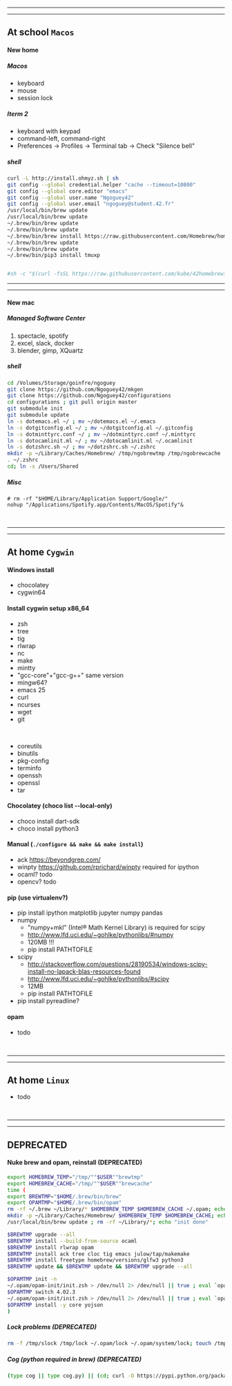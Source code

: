 
<br/>

----
----

## At school `Macos`

#### New home
##### Macos
- keyboard
- mouse
- session lock

##### Iterm 2
- keyboard with keypad
- command-left, command-right
- Preferences -> Profiles -> Terminal tab -> Check "Silence bell"

##### shell
```sh
curl -L http://install.ohmyz.sh | sh
git config --global credential.helper "cache --timeout=10800"
git config --global core.editor "emacs"
git config --global user.name "Ngoguey42"
git config --global user.email "ngoguey@student.42.fr"
/usr/local/bin/brew update
/usr/local/bin/brew update
~/.brew/bin/brew update
~/.brew/bin/brew update
~/.brew/bin/brew install https://raw.githubusercontent.com/Homebrew/homebrew-core/ecc7bdd8435ec3965ac7095efdead3bb49f378ed/Formula/emacs.rb ack tree cloc tig tmux python3 libyaml
~/.brew/bin/brew update
~/.brew/bin/brew update
~/.brew/bin/pip3 install tmuxp


#sh -c "$(curl -fsSL https://raw.githubusercontent.com/kube/42homebrewfix/master/install.sh)"
```

----
----

#### New mac
##### Managed Software Center
1. spectacle, spotify
2. excel, slack, docker
3. blender, gimp, XQuartz

##### shell
```sh
cd /Volumes/Storage/goinfre/ngoguey
git clone https://github.com/Ngoguey42/mkgen
git clone https://github.com/Ngoguey42/configurations
cd configurations ; git pull origin master
git submodule init
git submodule update
ln -s dotemacs.el ~/ ; mv ~/dotemacs.el ~/.emacs
ln -s dotgitconfig.el ~/ ; mv ~/dotgitconfig.el ~/.gitconfig
ln -s dotminttyrc.conf ~/ ; mv ~/dotminttyrc.conf ~/.minttyrc
ln -s dotocamlinit.ml ~/ ; mv ~/dotocamlinit.ml ~/.ocamlinit
ln -s dotzshrc.sh ~/ ; mv ~/dotzshrc.sh ~/.zshrc
mkdir -p ~/Library/Caches/Homebrew/ /tmp/ngobrewtmp /tmp/ngobrewcache
. ~/.zshrc
cd; ln -s /Users/Shared
```

##### Misc
```
# rm -rf "$HOME/Library/Application Support/Google/"
nohup "/Applications/Spotify.app/Contents/MacOS/Spotify"&
```

<br/>

----
----

## At home `Cygwin`

#### Windows install
- chocolatey
- cygwin64

#### Install cygwin setup x86_64
- zsh
- tree
- tig
- rlwrap
- nc
- make
- mintty
- "gcc-core"+"gcc-g++" same version
- mingw64?
- emacs 25
- curl
- ncurses
- wget
- git

<br/>

- coreutils
- binutils
- pkg-config
- terminfo
- openssh
- openssl
- tar

#### Chocolatey (choco list --local-only)
- choco install dart-sdk
- choco install python3

#### Manual (`./configure && make && make install`)
- ack https://beyondgrep.com/
- winpty https://github.com/rprichard/winpty required for ipython
- ocaml? todo
- opencv? todo

#### pip (use virtualenv?)
- pip install ipython matplotlib jupyter numpy pandas
- numpy
  - "numpy+mkl" (Intel® Math Kernel Library) is required for scipy
  - http://www.lfd.uci.edu/~gohlke/pythonlibs/#numpy
  - 120MB !!!
  - pip install PATHTOFILE
- scipy
  - http://stackoverflow.com/questions/28190534/windows-scipy-install-no-lapack-blas-resources-found
  - http://www.lfd.uci.edu/~gohlke/pythonlibs/#scipy
  - 12MB
  - pip install PATHTOFILE
- pip install pyreadline?

#### opam
- todo

<br/>

----
----

## At home `Linux`
- todo

<br/>

----
----

## DEPRECATED

#### Nuke brew and opam, reinstall (DEPRECATED)
```sh
export HOMEBREW_TEMP="/tmp/""$USER""brewtmp"
export HOMEBREW_CACHE="/tmp/""$USER""brewcache"
time (
export BREWTMP="$HOME/.brew/bin/brew"
export OPAMTMP="$HOME/.brew/bin/opam"
rm -rf ~/.brew ~/Library/* $HOMEBREW_TEMP $HOMEBREW_CACHE ~/.opam; echo "RM done"
mkdir -p ~/Library/Caches/Homebrew/ $HOMEBREW_TEMP $HOMEBREW_CACHE; echo "MKDIR done"
/usr/local/bin/brew update ; rm -rf ~/Library/*; echo "init done"

$BREWTMP upgrade --all
$BREWTMP install --build-from-source ocaml
$BREWTMP install rlwrap opam
$BREWTMP install ack tree cloc tig emacs julow/tap/makemake
$BREWTMP install freetype homebrew/versions/glfw3 python3
$BREWTMP update && $BREWTMP update && $BREWTMP upgrade --all

$OPAMTMP init -n
~/.opam/opam-init/init.zsh > /dev/null 2> /dev/null || true ; eval `opam config env`
$OPAMTMP switch 4.02.3
~/.opam/opam-init/init.zsh > /dev/null 2> /dev/null || true ; eval `opam config env`
$OPAMTMP install -y core yojson
)
```

##### Lock problems (DEPRECATED)
```sh
rm -f /tmp/slock /tmp/lock ~/.opam/lock ~/.opam/system/lock; touch /tmp/slock; touch /tmp/lock; ln -s /tmp/lock ~/.opam/lock; ln -s /tmp/slock ~/.opam/system/lock
```

##### Cog (python required in brew) (DEPRECATED)
```sh
(type cog || type cog.py) || (cd; curl -O https://pypi.python.org/packages/source/c/cogapp/cogapp-2.4.tar.gz && tar -zxvf cogapp-2.4.tar.gz && cd cogapp-2.4 && python3 setup.py install && cd && rm -rf cogapp-2.4 cogapp-2.4.tar.gz)
```
